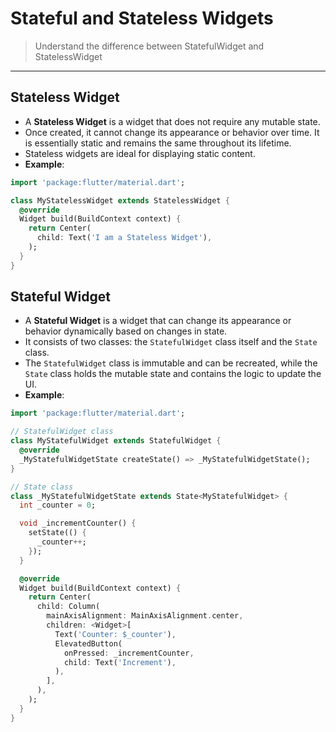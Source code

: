 # Stateful and Stateless Widgets
> Understand the difference between StatefulWidget and StatelessWidget
---
## Stateless Widget
- A **Stateless Widget** is a widget that does not require any mutable state. 
- Once created, it cannot change its appearance or behavior over time. It is essentially static and remains the same throughout its lifetime. 
- Stateless widgets are ideal for displaying static content.
- **Example**:
```dart
import 'package:flutter/material.dart';

class MyStatelessWidget extends StatelessWidget {
  @override
  Widget build(BuildContext context) {
    return Center(
      child: Text('I am a Stateless Widget'),
    );
  }
}
```
## Stateful Widget
- A **Stateful Widget** is a widget that can change its appearance or behavior dynamically based on changes in state. 
- It consists of two classes: the `StatefulWidget` class itself and the `State` class. 
- The `StatefulWidget` class is immutable and can be recreated, while the `State` class holds the mutable state and contains the logic to update the UI.
- **Example**:
```dart
import 'package:flutter/material.dart';

// StatefulWidget class
class MyStatefulWidget extends StatefulWidget {
  @override
  _MyStatefulWidgetState createState() => _MyStatefulWidgetState();
}

// State class
class _MyStatefulWidgetState extends State<MyStatefulWidget> {
  int _counter = 0;

  void _incrementCounter() {
    setState(() {
      _counter++;
    });
  }

  @override
  Widget build(BuildContext context) {
    return Center(
      child: Column(
        mainAxisAlignment: MainAxisAlignment.center,
        children: <Widget>[
          Text('Counter: $_counter'),
          ElevatedButton(
            onPressed: _incrementCounter,
            child: Text('Increment'),
          ),
        ],
      ),
    );
  }
}
```